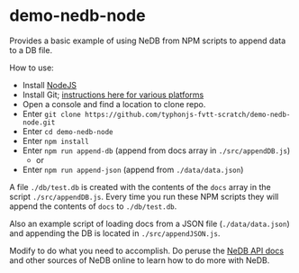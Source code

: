 # demo-nedb-node
Provides a basic example of using NeDB from NPM scripts to
append data to a DB file. 

How to use:
- Install [NodeJS](https://nodejs.org/en/)
- Install Git; [instructions here for various platforms](https://www.atlassian.com/git/tutorials/install-git)
- Open a console and find a location to clone repo. 
- Enter `git clone https://github.com/typhonjs-fvtt-scratch/demo-nedb-node.git`
- Enter `cd demo-nedb-node`
- Enter `npm install`
- Enter `npm run append-db` (append from docs array in `./src/appendDB.js`)
  * or
- Enter `npm run append-json` (append from `./data/data.json`)

A file `./db/test.db` is created with the contents of the `docs` array in the script `./src/appendDB.js`. Every time you 
run these NPM scripts they will append the contents of `docs` to `./db/test.db`.   

Also an example script of loading docs from a JSON file (`./data/data.json`) and appending the DB is located in 
`./src/appendJSON.js`.

Modify to do what you need to accomplish. Do peruse the [NeDB API docs](https://github.com/louischatriot/nedb#api) and
other sources of NeDB online to learn how to do more with NeDB. 